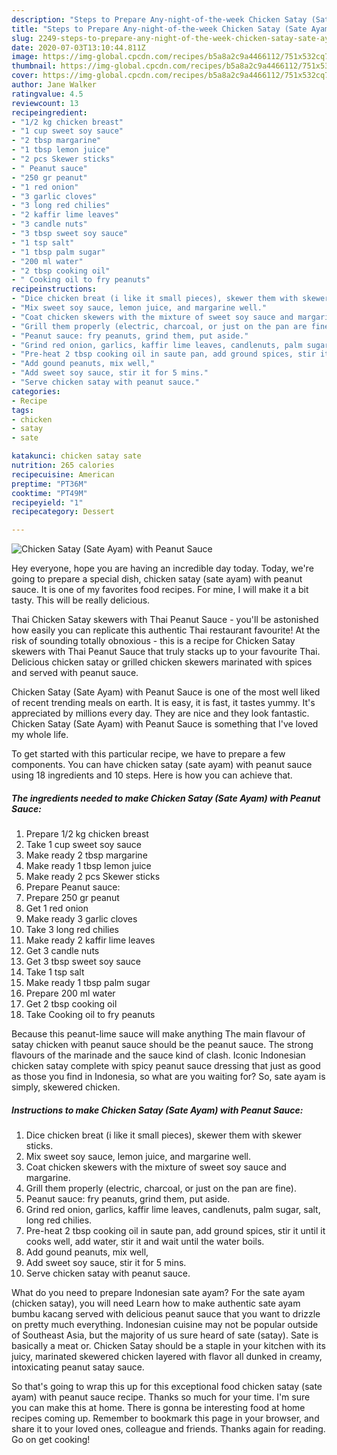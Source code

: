 ```yaml
---
description: "Steps to Prepare Any-night-of-the-week Chicken Satay (Sate Ayam) with Peanut Sauce"
title: "Steps to Prepare Any-night-of-the-week Chicken Satay (Sate Ayam) with Peanut Sauce"
slug: 2249-steps-to-prepare-any-night-of-the-week-chicken-satay-sate-ayam-with-peanut-sauce
date: 2020-07-03T13:10:44.811Z
image: https://img-global.cpcdn.com/recipes/b5a8a2c9a4466112/751x532cq70/chicken-satay-sate-ayam-with-peanut-sauce-recipe-main-photo.jpg
thumbnail: https://img-global.cpcdn.com/recipes/b5a8a2c9a4466112/751x532cq70/chicken-satay-sate-ayam-with-peanut-sauce-recipe-main-photo.jpg
cover: https://img-global.cpcdn.com/recipes/b5a8a2c9a4466112/751x532cq70/chicken-satay-sate-ayam-with-peanut-sauce-recipe-main-photo.jpg
author: Jane Walker
ratingvalue: 4.5
reviewcount: 13
recipeingredient:
- "1/2 kg chicken breast"
- "1 cup sweet soy sauce"
- "2 tbsp margarine"
- "1 tbsp lemon juice"
- "2 pcs Skewer sticks"
- " Peanut sauce"
- "250 gr peanut"
- "1 red onion"
- "3 garlic cloves"
- "3 long red chilies"
- "2 kaffir lime leaves"
- "3 candle nuts"
- "3 tbsp sweet soy sauce"
- "1 tsp salt"
- "1 tbsp palm sugar"
- "200 ml water"
- "2 tbsp cooking oil"
- " Cooking oil to fry peanuts"
recipeinstructions:
- "Dice chicken breat (i like it small pieces), skewer them with skewer sticks."
- "Mix sweet soy sauce, lemon juice, and margarine well."
- "Coat chicken skewers with the mixture of sweet soy sauce and margarine."
- "Grill them properly (electric, charcoal, or just on the pan are fine)."
- "Peanut sauce: fry peanuts, grind them, put aside."
- "Grind red onion, garlics, kaffir lime leaves, candlenuts, palm sugar, salt, long red chilies."
- "Pre-heat 2 tbsp cooking oil in saute pan, add ground spices, stir it until it cooks well, add water, stir it and wait until the water boils."
- "Add gound peanuts, mix well,"
- "Add sweet soy sauce, stir it for 5 mins."
- "Serve chicken satay with peanut sauce."
categories:
- Recipe
tags:
- chicken
- satay
- sate

katakunci: chicken satay sate 
nutrition: 265 calories
recipecuisine: American
preptime: "PT36M"
cooktime: "PT49M"
recipeyield: "1"
recipecategory: Dessert

---
```



![Chicken Satay (Sate Ayam) with Peanut Sauce](https://img-global.cpcdn.com/recipes/b5a8a2c9a4466112/751x532cq70/chicken-satay-sate-ayam-with-peanut-sauce-recipe-main-photo.jpg)

Hey everyone, hope you are having an incredible day today. Today, we're going to prepare a special dish, chicken satay (sate ayam) with peanut sauce. It is one of my favorites food recipes. For mine, I will make it a bit tasty. This will be really delicious.

Thai Chicken Satay skewers with Thai Peanut Sauce - you&#39;ll be astonished how easily you can replicate this authentic Thai restaurant favourite! At the risk of sounding totally obnoxious - this is a recipe for Chicken Satay skewers with Thai Peanut Sauce that truly stacks up to your favourite Thai. Delicious chicken satay or grilled chicken skewers marinated with spices and served with peanut sauce.

Chicken Satay (Sate Ayam) with Peanut Sauce is one of the most well liked of recent trending meals on earth. It is easy, it is fast, it tastes yummy. It's appreciated by millions every day. They are nice and they look fantastic. Chicken Satay (Sate Ayam) with Peanut Sauce is something that I've loved my whole life.


To get started with this particular recipe, we have to prepare a few components. You can have chicken satay (sate ayam) with peanut sauce using 18 ingredients and 10 steps. Here is how you can achieve that.

<!--inarticleads1-->

##### The ingredients needed to make Chicken Satay (Sate Ayam) with Peanut Sauce:

1. Prepare 1/2 kg chicken breast
1. Take 1 cup sweet soy sauce
1. Make ready 2 tbsp margarine
1. Make ready 1 tbsp lemon juice
1. Make ready 2 pcs Skewer sticks
1. Prepare  Peanut sauce:
1. Prepare 250 gr peanut
1. Get 1 red onion
1. Make ready 3 garlic cloves
1. Take 3 long red chilies
1. Make ready 2 kaffir lime leaves
1. Get 3 candle nuts
1. Get 3 tbsp sweet soy sauce
1. Take 1 tsp salt
1. Make ready 1 tbsp palm sugar
1. Prepare 200 ml water
1. Get 2 tbsp cooking oil
1. Take  Cooking oil to fry peanuts


Because this peanut-lime sauce will make anything The main flavour of satay chicken with peanut sauce should be the peanut sauce. The strong flavours of the marinade and the sauce kind of clash. Iconic Indonesian chicken satay complete with spicy peanut sauce dressing that just as good as those you find in Indonesia, so what are you waiting for? So, sate ayam is simply, skewered chicken. 

<!--inarticleads2-->

##### Instructions to make Chicken Satay (Sate Ayam) with Peanut Sauce:

1. Dice chicken breat (i like it small pieces), skewer them with skewer sticks.
1. Mix sweet soy sauce, lemon juice, and margarine well.
1. Coat chicken skewers with the mixture of sweet soy sauce and margarine.
1. Grill them properly (electric, charcoal, or just on the pan are fine).
1. Peanut sauce: fry peanuts, grind them, put aside.
1. Grind red onion, garlics, kaffir lime leaves, candlenuts, palm sugar, salt, long red chilies.
1. Pre-heat 2 tbsp cooking oil in saute pan, add ground spices, stir it until it cooks well, add water, stir it and wait until the water boils.
1. Add gound peanuts, mix well,
1. Add sweet soy sauce, stir it for 5 mins.
1. Serve chicken satay with peanut sauce.


What do you need to prepare Indonesian sate ayam? For the sate ayam (chicken satay), you will need Learn how to make authentic sate ayam bumbu kacang served with delicious peanut sauce that you want to drizzle on pretty much everything. Indonesian cuisine may not be popular outside of Southeast Asia, but the majority of us sure heard of sate (satay). Sate is basically a meat or. Chicken Satay should be a staple in your kitchen with its juicy, marinated skewered chicken layered with flavor all dunked in creamy, intoxicating peanut satay sauce. 

So that's going to wrap this up for this exceptional food chicken satay (sate ayam) with peanut sauce recipe. Thanks so much for your time. I'm sure you can make this at home. There is gonna be interesting food at home recipes coming up. Remember to bookmark this page in your browser, and share it to your loved ones, colleague and friends. Thanks again for reading. Go on get cooking!
